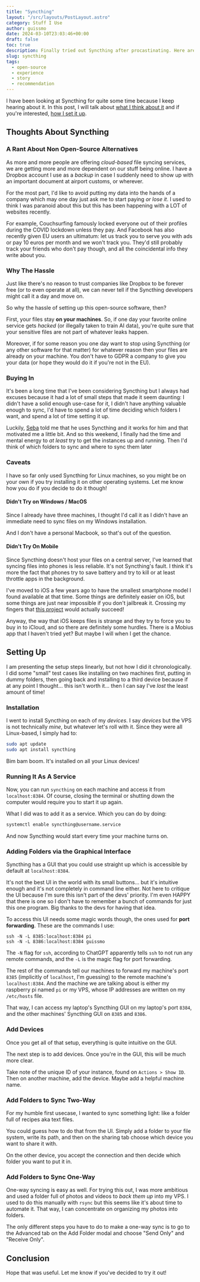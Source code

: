 ```yaml
---
title: "Syncthing"
layout: "/src/layouts/PostLayout.astro"
category: Stuff I Use
author: guissmo
date: 2024-03-10T23:03:46+00:00
draft: false
toc: true
description: Finally tried out Syncthing after procastinating. Here are my thoughts and instructions on how to set it up.
slug: syncthing
tags:
  - open-source
  - experience
  - story
  - recommendation
---
```


I have been looking at Syncthing for quite some time because I keep hearing about it. In this post, I will talk about [what I think about it](#thoughts-about-syncthing) and if you're interested, [how I set it up](#setting-up).

## Thoughts About Syncthing

### A Rant About Non Open-Source Alternatives

As more and more people are offering _cloud-based_ file syncing services, we are getting more and more dependent on our stuff being online. I have a Dropbox account I use as a _backup_ in case I suddenly need to show up with an important document at airport customs, or wherever.

For the most part, I'd like to avoid putting my data into the hands of a company which may one day just ask me to start paying _or lose it_. I used to think I was paranoid about this but this has been happening with a LOT of websites recently.

For example, Couchsurfing famously locked everyone out of their profiles during the COVID lockdown unless they pay. And Facebook has also recently given EU users an ultimatum: let us track you to serve you with ads or pay 10 euros per month and we won't track you. They'd still probably track your friends who don't pay though, and all the coincidental info they write about you.

### Why The Hassle

Just like there's no reason to trust companies like Dropbox to be forever free (or to even operate at all), we can never tell if the Syncthing developers might call it a day and move on.

So why the hassle of setting up this open-source software, then?

First, your files stay **on your machines**. So, if one day your favorite online service gets _hacked_ (or illegally taken to train AI data), you're quite sure that your sensitive files are not part of whatever leaks happen.

Moreover, if for some reason you one day want to stop using Syncthing (or any other software for that matter) for whatever reason then your files are already on your machine. You don't have to GDPR a company to give you your data (or hope they would do it if you're not in the EU).

### Buying In

It's been a long time that I've been considering Syncthing but I always had excuses because it had a lot of small steps that made it seem daunting: I didn't have a solid enough use-case for it, I didn't have anything valuable enough to sync, I'd have to spend a lot of time deciding which folders I want, and spend a lot of time setting it up.

Luckily, [Seba](https://sebastiano.tronto.net/) told me that he uses Syncthing and it works for him and that motivated me a little bit. And so this weekend, I finally had the time and mental energy to _at least_ try to get the instances up and running. Then I'd think of which folders to sync and where to sync them later

### Caveats

I have so far only used Syncthing for Linux machines, so you might be on your own if you try installing it on other operating systems. Let me know how you do if you decide to do it though!

#### Didn't Try on Windows / MacOS

Since I already have three machines, I thought I'd call it as I didn't have an immediate need to sync files on my Windows installation.

And I don't have a personal Macbook, so that's out of the question.

#### Didn't Try On Mobile

Since Syncthing doesn't host your files on a central server, I've learned that syncing files into phones is less reliable. It's not Syncthing's fault. I think it's more the fact that phones try to save battery and try to kill or at least throttle apps in the background.

I've moved to iOS a few years ago to have the smallest smartphone model I found available at that time. Some things are definitely easier on iOS, but some things are just near impossible if you don't jailbreak it. Crossing my fingers that [this project](https://smallandroidphone.com/) would actually succeed!

Anyway, the way that iOS keeps files is strange and they try to force you to buy in to iCloud, and so there are definitely some hurdles. There is a Mobius app that I haven't tried yet? But maybe I will when I get the chance.

## Setting Up

I am presenting the setup steps linearly, but not how I did it chronologically. I did some "small" test cases like installing on two machines first, putting in dummy folders, then going back and installing to a third device because if at any point I thought... this isn't worth it... then I can say I've _lost_ the least amount of time!

### Installation

I went to install Syncthing on each of my _devices_. I say _devices_ but the VPS is not technically _mine_, but whatever let's roll with it. Since they were all Linux-based, I simply had to:

```bash
sudo apt update
sudo apt install syncthing
```

Bim bam boom. It's installed on all your Linux devices!

### Running It As A Service

Now, you can run `syncthing` on each machine and access it from `localhost:8384`. Of course, closing the terminal or shutting down the computer would require you to start it up again.

What I did was to add it as a service. Which you can do by doing:

```bash
systemctl enable syncthing@username.service
```

And now Syncthing would start every time your machine turns on.

### Adding Folders via the Graphical Interface

Syncthing has a GUI that you could use straight up which is accessible by default at `localhost:8384`.

It's not the best UI in the world with its small buttons... but it's intuitive enough and it's not completely in command line either. Not here to critique the UI because I'm sure this isn't part of the devs' priority. I'm even HAPPY that there is one so I don't have to remember a bunch of commands for just this one program. Big thanks to the devs for having that idea.

To access this UI needs some magic words though, the ones used for **port forwarding**. These are the commands I use:

```
ssh -N -L 8385:localhost:8384 pi
ssh -N -L 8386:localhost:8384 guissmo
```

The `-N` flag for `ssh`, according to ChatGPT apparently tells `ssh` to not run any remote commands, and the `-L` is the magic flag for port forwarding.

The rest of the commands tell our machines to forward my machine's port `8385` (implicitly of `localhost`, I'm guessing) to the remote machine's `localhost:8384`. And the machine we are talking about is either my raspberry pi named `pi` or my VPS, whose IP addresses are written on my `/etc/hosts` file.

That way, I can access my laptop's Syncthing GUI on my laptop's port `8384`, and the other machines' Syncthing GUI on `8385` and `8386`.

### Add Devices

Once you get all of that setup, everything is quite intuitive on the GUI.

The next step is to add devices. Once you're in the GUI, this will be much more clear.

Take note of the unique ID of your instance, found on `Actions > Show ID`. Then on another machine, add the device. Maybe add a helpful machine name.

### Add Folders to Sync Two-Way

For my humble first usecase, I wanted to sync something light: like a folder full of recipes aka text files.

You could guess how to do that from the UI. Simply add a folder to your file system, write its path, and then on the sharing tab choose which device you want to share it with.

On the other device, you accept the connection and then decide which folder you want to put it in.

### Add Folders to Sync One-Way

One-way syncing is easy as well. For trying this out, I was more ambitious and used a folder full of photos and videos to _back them up_ into my VPS. I used to do this manually with `rsync` but this seems like it's about time to automate it. That way, I can concentrate on organizing my photos into folders.

The only different steps you have to do to make a one-way sync is to go to the Advanced tab on the Add Folder modal and choose "Send Only" and "Receive Only".

## Conclusion

Hope that was useful. Let me know if you've decided to try it out!
